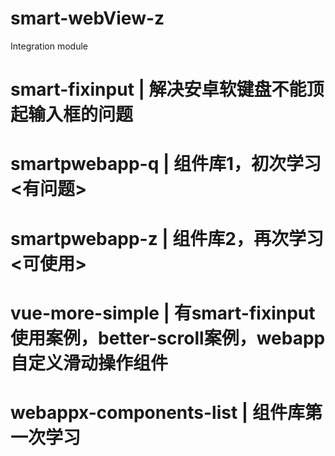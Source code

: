 # smart-webView-z
Integration module

# smart-fixinput |  解决安卓软键盘不能顶起输入框的问题
# smartpwebapp-q |  组件库1，初次学习  <有问题>
# smartpwebapp-z |  组件库2，再次学习  <可使用>
# vue-more-simple | 有smart-fixinput使用案例，better-scroll案例，webapp自定义滑动操作组件
# webappx-components-list | 组件库第一次学习